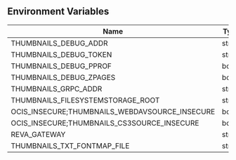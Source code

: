 ## Environment Variables

| Name | Type | Default Value | Description |
|------|------|---------------|-------------|
| THUMBNAILS_DEBUG_ADDR | string | 127.0.0.1:9189 | |
| THUMBNAILS_DEBUG_TOKEN | string |  | |
| THUMBNAILS_DEBUG_PPROF | bool | false | |
| THUMBNAILS_DEBUG_ZPAGES | bool | false | |
| THUMBNAILS_GRPC_ADDR | string | 127.0.0.1:9185 | |
| THUMBNAILS_FILESYSTEMSTORAGE_ROOT | string | ~/.ocis/thumbnails | |
| OCIS_INSECURE;THUMBNAILS_WEBDAVSOURCE_INSECURE | bool | true | |
| OCIS_INSECURE;THUMBNAILS_CS3SOURCE_INSECURE | bool | false | |
| REVA_GATEWAY | string | 127.0.0.1:9142 | |
| THUMBNAILS_TXT_FONTMAP_FILE | string |  | |